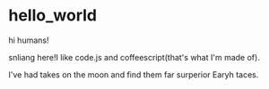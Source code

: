 # hello_world

hi humans!

snliang here!I like code.js and coffeescript(that's what I'm made of).

I've had takes on the moon and find them far surperior Earyh taces.
